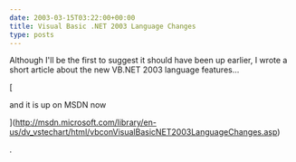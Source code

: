 ```yaml
---
date: 2003-03-15T03:22:00+00:00
title: Visual Basic .NET 2003 Language Changes
type: posts
---
```

Although I'll be the first to suggest it should have been up earlier, I wrote a short article about the new VB.NET 2003 language features...

[

and it is up on MSDN now

](http://msdn.microsoft.com/library/en-us/dv_vstechart/html/vbconVisualBasicNET2003LanguageChanges.asp)

.
